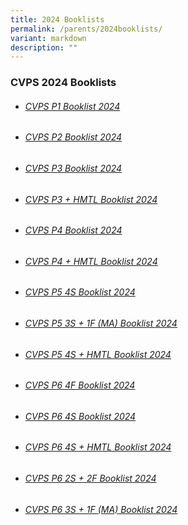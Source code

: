 ```yaml
---
title: 2024 Booklists
permalink: /parents/2024booklists/
variant: markdown
description: ""
---
```

### CVPS 2024 Booklists
* ######  [CVPS P1 Booklist 2024](/files/2024%20Booklists/cvps%20p1%20booklist%202024.pdf)
* ######  [CVPS P2 Booklist 2024](/files/2024%20Booklists/cvps%20p2%20booklist%202024.pdf)
* ###### [CVPS P3 Booklist 2024](/files/2024%20Booklists/cvps%20p3%20booklist%202024.pdf)
* ###### [CVPS P3 + HMTL Booklist 2024](/files/2024%20Booklists/cvps%20p3%20(hmt)%20booklist%202024.pdf)
* ###### [CVPS P4 Booklist 2024](/files/2024%20Booklists/cvps%20p4%20booklist%202024.pdf)
* ###### [CVPS P4 + HMTL Booklist 2024](/files/2024%20Booklists/cvps%20p4%20(hmt)%20booklist%202024.pdf)
* ###### [CVPS P5 4S Booklist 2024](/files/2024%20Booklists/cvps%20p5%20(4s)%20booklist%202024.pdf)
* ###### [CVPS P5 3S + 1F (MA) Booklist 2024](/files/2024%20Booklists/cvps%20p5%20(3s1f-ma).pdf)
* ###### [CVPS P5 4S + HMTL Booklist 2024](/files/2024%20Booklists/cvps%20p5%20(4s%20and%20hmt)%20booklist%202024.pdf)
* ###### [CVPS P6 4F Booklist 2024](/files/2024%20Booklists/cvps%20p6%20(4f)%20booklist%202024.pdf)
* ###### [CVPS P6 4S Booklist 2024](/files/2024%20Booklists/cvps%20p6%20(4s)%20booklist%202024.pdf)
* ###### [CVPS P6 4S + HMTL Booklist 2024](/files/2024%20Booklists/cvps%20p6%20(4s%20and%20hmt)%20booklist%202024.pdf)
* ###### [CVPS P6 2S + 2F Booklist 2024](/files/2024%20Booklists/cvps%20p6%20(2s&2f)%20booklist%202024.pdf)
* ###### [CVPS P6 3S + 1F (MA) Booklist 2024](/files/2024%20Booklists/cvps%20p6%20(3s1f-ma)%20booklist%202024.pdf)